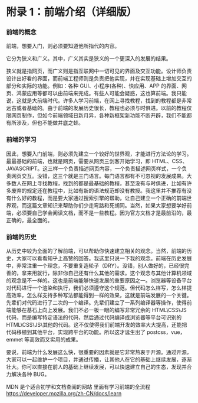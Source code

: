 # 附录 1：前端介绍（详细版）

### 前端的概念

前端，想要入门，则必须要知道他所指代的内容。

它分为狭义和广义。其中，广义其实是狭义的一个更深入的发展的结果。

狭义就是指网页，而广义则是指互联网中一切可见的界面及交互功能。设计师负责设计出好看的界面，而前端工程师则是负责把他实现，并在实现基础上增加交互的部分和实际的功能。例如：各种 GUI、小程序(各种)、快应用、APP 的界面、网页、鸿蒙应用等都可以由前端来完成。有些人可能会疑惑，这也算前端。我只能说，这就是大前端时代。许多人学习前端，在网上寻找教程，找到的教程都是非常远古或者基础的。由于前端的发展历史很长，教程也必须与时俱进。以前的教程仅限网页制作，但如今前端领域日新月异，各种新框架新功能不断开辟，我们不能都有所涉及，但也不能做井底之蛙。

### 前端的学习

因此，想要入门前端，则必须先建立一个较好的世界观，才能进行方法论的学习。最最基础的前端，也就是网页，需要从网页三剑客开始学习，即 HTML、CSS、JAVASCRIPT。这三样一个负责描述网页内容，一个负责描述网页样式，一个负责网页交互。没错，这三个就是三门语言。每门语言都有不可忽视的发展成果。大多数人在网上寻找教程，找到的都是最基础的教程，甚至没有与时俱进，比如有许多废弃的规定还在教程中，比如有新的语法规范却没有教授。我这里并不推荐有没有什么好的教程，而是要大家通过搜索引擎的帮助，让自己建立一个正确的前端世界观，而这篇文章知识来帮助你们少走弯路和死胡同。当然，如果大家想要学好前端，必须要自己学会阅读文档，而不是一些教程。因为官方文档才是最前沿的，最正确的，最全面的。

### 前端的历史

从历史中较为全面的了解前端，可以帮助你快速建立相关的观念。当然，前端的历史，大家可以看看知乎上高赞的回答。我这里只说一下我的观念。前端在历史发展中，非常注重一个理念，不要重复造轮子（DRY）。没错，别人做好的，已经很完善的，拿来用就行，除非你自己还有什么其他的需求。这个观念与其他计算机领域的观念是不一样的。这也是前端能够快速发展的重要原因之一。浏览器等设备平台对代码进行一个渲染和执行，我们必须遵守这个规范。但代码怎么样写，怎么样提高效率，怎么样支持多种写法都能得到一样的效果，这就是前端发展的一个关键。先辈们对代码进行了二次的一个编译。先辈们建立了一系列编译器等操作，使得前端能够在基石上向上发展。我们不必一板一眼的编写非常冗余的 HTML\CSS\JS 代码，而是编写特定语法的代码，然后通过代码编译成浏览器等平台可识别的 HTML\CSS\JS\其他的代码。这不仅使得我们前端开发的效率大大提高，还能把代码移植到其他平台，实现跨平台的功能。所以这才诞生出了 postcss，vue，emmet 等高效而又实用的成果。

要说，前端为什么发展这么快，很重要的因素就是它非常热衷于开源。通过开源，大家可以一起维护一个项目，并通过传播，让其他人在它的基础上继续发展，逐渐壮大。你可以直接在前人的基础上继续发展，可以快速建立自己的生态，发现并合力解决各种 BUG。

MDN 是个适合初学和文档查阅的网站 里面有学习前端的全流程
https://developer.mozilla.org/zh-CN/docs/learn